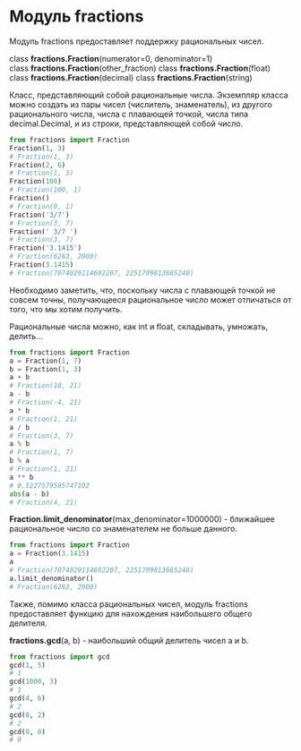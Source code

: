 # Модуль fractions
Модуль fractions предоставляет поддержку рациональных чисел.

class **fractions.Fraction**(numerator=0, denominator=1)
class **fractions.Fraction**(other_fraction)
class **fractions.Fraction**(float)
class **fractions.Fraction**(decimal)
class **fractions.Fraction**(string)

Класс, представляющий собой рациональные числа. Экземпляр класса можно создать из пары чисел (числитель, знаменатель), из другого рационального числа, числа с плавающей точкой, числа типа decimal.Decimal, и из строки, представляющей собой число.

```python
from fractions import Fraction
Fraction(1, 3)
# Fraction(1, 3)
Fraction(2, 6)
# Fraction(1, 3)
Fraction(100)
# Fraction(100, 1)
Fraction()
# Fraction(0, 1)
Fraction('3/7')
# Fraction(3, 7)
Fraction(' 3/7 ')
# Fraction(3, 7)
Fraction('3.1415')
# Fraction(6283, 2000)
Fraction(3.1415)
# Fraction(7074029114692207, 2251799813685248)
```
Необходимо заметить, что, поскольку числа с плавающей точкой не совсем точны, получающееся рациональное число может отличаться от того, что мы хотим получить.

Рациональные числа можно, как int и float, складывать, умножать, делить...
```python
from fractions import Fraction
a = Fraction(1, 7)
b = Fraction(1, 3)
a + b
# Fraction(10, 21)
a - b
# Fraction(-4, 21)
a * b
# Fraction(1, 21)
a / b
# Fraction(3, 7)
a % b
# Fraction(1, 7)
b % a
# Fraction(1, 21)
a ** b
# 0.5227579585747102
abs(a - b)
# Fraction(4, 21)
```

**Fraction.limit_denominator**(max_denominator=1000000) - ближайшее рациональное число со знаменателем не больше данного.
```python
from fractions import Fraction
a = Fraction(3.1415)
a
# Fraction(7074029114692207, 2251799813685248)
a.limit_denominator()
# Fraction(6283, 2000)
```

Также, помимо класса рациональных чисел, модуль fractions предоставляет функцию для нахождения наибольшего общего делителя.

**fractions.gcd**(a, b) - наибольший общий делитель чисел a и b.
```python
from fractions import gcd
gcd(1, 5)
# 1
gcd(1000, 3)
# 1
gcd(4, 6)
# 2
gcd(0, 2)
# 2
gcd(0, 0)
# 0
```
